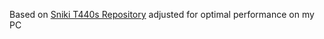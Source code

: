 Based on [Sniki T440s Repository](https://github.com/Sniki/Lenovo-Thinkpad-T440S) adjusted for optimal performance on my PC